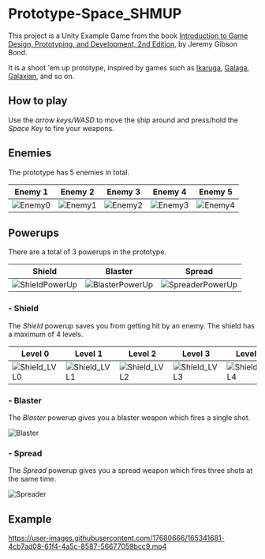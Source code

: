 # Prototype-Space_SHMUP

This project is a Unity Example Game from the book [Introduction to Game Design, Prototyping, and Development, 2nd Edition](https://book.prototools.net/), by Jeremy Gibson Bond.

It is a shoot 'em up prototype, inspired by games such as [Ikaruga](https://en.wikipedia.org/wiki/Ikaruga), [Galaga](https://en.wikipedia.org/wiki/Galaga), 
[Galaxian](https://en.wikipedia.org/wiki/Galaxian), and so on. 

## How to play

Use the _arrow keys/WASD_ to move the ship around and press/hold the _Space Key_ to fire your weapons.

## Enemies

The prototype has 5 enemies in total.

| Enemy 1 |  Enemy 2 |  Enemy 3 |  Enemy 4 | Enemy 5  |
|---|---|---|---|---|
|![Enemy0](https://user-images.githubusercontent.com/17680666/165337714-16c8f7b5-98f8-4172-b1c0-1a3abf1f2814.png)|![Enemy1](https://user-images.githubusercontent.com/17680666/165337715-64534e59-cdd6-4b18-8131-3cbfa050ea3c.png)|![Enemy2](https://user-images.githubusercontent.com/17680666/165337717-df50a2b2-6938-409e-83b5-d578f62a8dac.png)|![Enemy3](https://user-images.githubusercontent.com/17680666/165337719-c90d87e0-f117-40a8-b0c6-5710c9da2356.png)|![Enemy4](https://user-images.githubusercontent.com/17680666/165337720-702d48ae-3f51-475d-8c37-f2779e6f476d.png)|


## Powerups

There are a total of 3 powerups in the prototype.

| Shield |  Blaster |  Spread |
|---|---|---|
|![ShieldPowerUp](https://user-images.githubusercontent.com/17680666/165338608-3aff3c91-8139-4c73-b215-9474dd6e4fde.png)|![BlasterPowerUp](https://user-images.githubusercontent.com/17680666/165340108-41a6d5d4-f085-4fd5-b8bc-d43973e5acdb.png)|![SpreaderPowerUp](https://user-images.githubusercontent.com/17680666/165340112-e47996bb-fdab-405d-a42d-c028471dd7d7.png)|

### - Shield

The _Shield_ powerup saves you from getting hit by an enemy. The shield has a maximum of 4 levels.

| Level 0 |  Level 1 |  Level 2 |  Level 3 | Level 4  |
|---|---|---|---|---|
|![Shield_LVL0](https://user-images.githubusercontent.com/17680666/165338596-df4a1a42-a1b0-4f52-98a9-07a0436b4b1a.png)|![Shield_LVL1](https://user-images.githubusercontent.com/17680666/165338600-664c0a8c-519d-4194-86ab-fed546d87744.png)|![Shield_LVL2](https://user-images.githubusercontent.com/17680666/165338602-57a68d63-ffdd-4fcc-8e41-15bfda7a7f44.png)|![Shield_LVL3](https://user-images.githubusercontent.com/17680666/165338605-474a9c09-12c4-4534-b41d-23fba326b7b1.png)|![Shield_LVL4](https://user-images.githubusercontent.com/17680666/165338607-d2b51327-357b-499b-ba2b-d1103bf65ece.png)|


### - Blaster

The _Blaster_ powerup gives you a blaster weapon which fires a single shot.

![Blaster](https://user-images.githubusercontent.com/17680666/165340104-3acf956b-fee8-41b3-8f58-b945b64961b0.png)

### - Spread

The _Spread_ powerup gives you a spread weapon which fires three shots at the same time.

![Spreader](https://user-images.githubusercontent.com/17680666/165340110-d0bbbd58-a8f0-4597-8bf7-9dec1b5c6577.png)

## Example

https://user-images.githubusercontent.com/17680666/165341681-4cb7ad08-61f4-4a5c-8587-56677059bcc9.mp4


